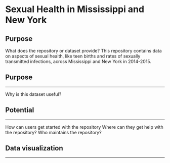# Sexual Health in Mississippi and New York
## Purpose 
What does the repository or dataset provide? 
This repository contains data on aspects of sexual health, like teen births and rates of sexually transmitted infections, across Mississippi and New York in 2014-2015. 

## Purpose 
---
Why is this dataset useful? 

## Potential
---
How can users get started with the repository 
Where can they get help with the repository? 
Who maintains the repository? 

## Data visualization 
---
